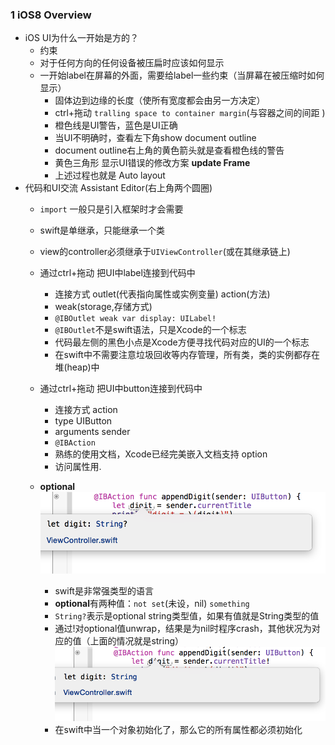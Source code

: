   

### 1 iOS8 Overview
- iOS UI为什么一开始是方的？  
	+ 约束  
 	+ 对于任何方向的任何设备被压扁时应该如何显示  
	+ 一开始label在屏幕的外面，需要给label一些约束（当屏幕在被压缩时如何显示）
		* 固体边到边缘的长度（使所有宽度都会由另一方决定）
		* ctrl+拖动 `tralling space to container margin`(与容器之间的间距 )
		* 橙色线是UI警告，蓝色是UI正确
		* 当UI不明确时，查看左下角show document outline
		* document outline右上角的黄色箭头就是查看橙色线的警告
		* 黄色三角形 显示UI错误的修改方案 **update Frame**
		* 上述过程也就是 Auto layout
- 代码和UI交流	Assistant Editor(右上角两个圆圈)
	+ `import`	一般只是引入框架时才会需要
	+ swift是单继承，只能继承一个类
	+ view的controller必须继承于`UIViewController`(或在其继承链上)
	+ 通过ctrl+拖动 把UI中label连接到代码中
		* 连接方式 outlet(代表指向属性或实例变量) action(方法)
		* weak(storage,存储方式)
		* `@IBOutlet weak var display: UILabel!`
		* `@IBOutlet`不是swift语法，只是Xcode的一个标志 
		* 代码最左侧的黑色小点是Xcode方便寻找代码对应的UI的一个标志
		* 在swift中不需要注意垃圾回收等内存管理，所有类，类的实例都存在堆(heap)中 
	+ 通过ctrl+拖动 把UI中button连接到代码中
		* 连接方式 action
		* type UIButton
		* arguments sender
		* `@IBAction`
		* 熟练的使用文档，Xcode已经完美嵌入文档支持 option
		* 访问属性用. 
	+ **optional**	
		![](img/optional1.png)	
		
		* swift是非常强类型的语言
		* **optional**有两种值：`not set`(未设，nil)	`something`
		* `String?`表示是optional string类型值，如果有值就是String类型的值
		* 通过!对optional值unwrap，结果是为nil时程序crash，其他状况为对应的值（上面的情况就是string）  
			![](img/optional2.png)
		* 在swift中当一个对象初始化了，那么它的所有属性都必须初始化

